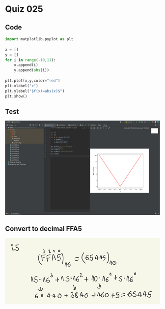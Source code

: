 # Quiz 025
## Code
```.py
import matplotlib.pyplot as plt

x = []
y = []
for i in range(-10,11):
    x.append(i)
    y.append(abs(i))

plt.plot(x,y,color="red")
plt.xlabel("x")
plt.ylabel("$f(x)=abs(x)$")
plt.show()
```
## Test
![](quiz025.png)
## Convert to decimal FFA5
![](quiz25extra.png)
